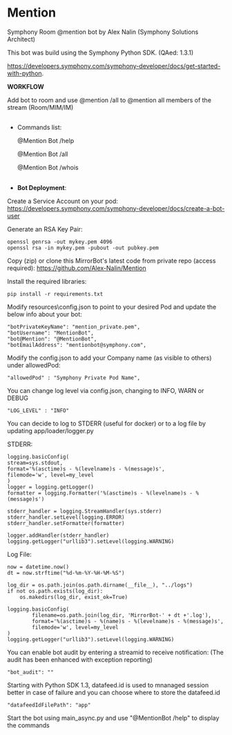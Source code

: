 # Mention
Symphony Room @mention bot by Alex Nalin (Symphony Solutions Architect)

This bot was build using the Symphony Python SDK. (QAed: 1.3.1)

https://developers.symphony.com/symphony-developer/docs/get-started-with-python.


<b>WORKFLOW</b>

Add bot to room and use @mention /all to @mention all members of the stream (Room/MIM/IM)

##

- Commands list:

    @Mention Bot /help
    
    @Mention Bot /all
    
    @Mention Bot /whois


##

- <b>Bot Deployment</b>:

Create a Service Account on your pod:
https://developers.symphony.com/symphony-developer/docs/create-a-bot-user

Generate an RSA Key Pair:

    openssl genrsa -out mykey.pem 4096
    openssl rsa -in mykey.pem -pubout -out pubkey.pem

Copy (zip) or clone this MirrorBot's latest code from private repo (access required):
https://github.com/Alex-Nalin/Mention

Install the required libraries:

    pip install -r requirements.txt

Modify resources\config.json to point to your desired Pod and update the below info about your bot:

    "botPrivateKeyName": "mention_private.pem",
    "botUsername": "MentionBot",
    "bot@Mention": "@MentionBot",
    "botEmailAddress": "mentionbot@symphony.com",
    
Modify the config.json to add your Company name (as visible to others) under allowedPod:

    "allowedPod" : "Symphony Private Pod Name",

You can change log level via config.json, changing to INFO, WARN or DEBUG

    "LOG_LEVEL" : "INFO"
    
You can decide to log to STDERR (useful for docker) or to a log file by updating app/loader/logger.py

STDERR:

    logging.basicConfig(
    stream=sys.stdout,
    format='%(asctime)s - %(levelname)s - %(message)s',
    filemode='w', level=my_level
    )
    logger = logging.getLogger()
    formatter = logging.Formatter('%(asctime)s - %(levelname)s - %(message)s')
    
    stderr_handler = logging.StreamHandler(sys.stderr)
    stderr_handler.setLevel(logging.ERROR)
    stderr_handler.setFormatter(formatter)
    
    logger.addHandler(stderr_handler)
    logging.getLogger("urllib3").setLevel(logging.WARNING)

Log File:

    now = datetime.now()
    dt = now.strftime("%d-%m-%Y-%H-%M-%S")
    
    log_dir = os.path.join(os.path.dirname(__file__), "../logs")
    if not os.path.exists(log_dir):
        os.makedirs(log_dir, exist_ok=True)
    
    logging.basicConfig(
            filename=os.path.join(log_dir, 'MirrorBot-' + dt +'.log'),
            format='%(asctime)s - %(name)s - %(levelname)s - %(message)s',
            filemode='w', level=my_level
    )
    logging.getLogger("urllib3").setLevel(logging.WARNING)
    
You can enable bot audit by entering a streamid to receive notification:
(The audit has been enhanced with exception reporting)


    "bot_audit": ""

Starting with Python SDK 1.3, datafeed.id is used to mnanaged session better in case of failure and
you can choose where to store the datafeed.id

    "datafeedIdFilePath": "app"

Start the bot using main_async.py and use "@MentionBot /help" to display the commands

